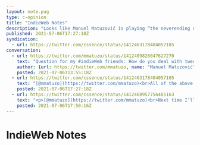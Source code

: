 ```yaml
---
layout: note.pug
type: c-opinion
title: "IndieWeb Notes"
description: "Looks like Manuel Matuzović is playing “the neverending own site structure game”."
published: 2021-07-06T17:27:18Z
syndication:
  - url: https://twitter.com/cssence/status/1412463178404057105
conversation:
  - url: https://twitter.com/mmatuzo/status/1412409826047627270
    text: "Question for my #indieWeb friends: How do you deal with tweet-like posts on your website? Do you have a dedicated “notes” page or do you just mix it with your blog posts?"
    author: {url: https://twitter.com/mmatuzo, name: "Manuel Matuzović"}
    posted: 2021-07-06T13:55:18Z
  - url: https://twitter.com/cssence/status/1412463178404057105
    text: "[@mmatuzo](https://twitter.com/mmatuzo)<br>All of the above. 🙂<br>Chronological listings (e.g. entries shown under “Most recent” on the home page) have them included, but I also have a dedicated “Articles” section, where I list long-form blog post types, so basically everything except “Notes”.<br>[cssence.com/articles](/articles/)"
    posted: 2021-07-06T17:27:18Z
  - url: https://twitter.com/cssence/status/1412468957756465163
    text: "<p>[@mmatuzo](https://twitter.com/mmatuzo)<br>Next time I’ll quote myself instead of typing a reply:</p><blockquote>[…] I grouped everything under two super categories. “Articles” feature all long-form blog posts, and “Notes” take care of standalone tweets, i.e. the ones that are not comments to articles.<footer>— <cite><a href=\"/2020/redesign-style-and-delight/\">cssence.com/2020/redesign-style-and-delight</a></cite></footer></blockquote>"
    posted: 2021-07-06T17:50:16Z
---
```


# IndieWeb Notes
